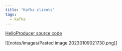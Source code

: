 ```yaml
---
title: "Kafka clients"
tags:
  - kafka
---
```


[HelloProducer source code](https://github.com/namtx/kafka-in-actions/tree/part-1-getting-started)

![[notes/images/Pasted image 20230109021730.png]]